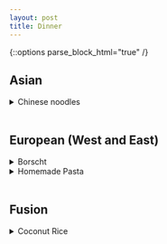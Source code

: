 ```yaml
---
layout: post
title: Dinner
---
```

{::options parse_block_html="true" /}

## Asian

  <details><summary markdown="span">Chinese noodles</summary>
  [Original Link](https://whattocooktoday.com/dao-xiao-mian.html)  
   > shape like pasta (roll out and cut to strips) 
  </details>
  <br/>  

## European (West and East)

  <details><summary markdown="span">Borscht</summary>
  [Original Link](https://natashaskitchen.com/classic-russian-borscht-recipe/)

  </details>


  <details><summary markdown="span">Homemade Pasta</summary>
  [Original Link](https://www.loveandlemons.com/homemade-pasta-recipe/)

  </details>
  <br/>  
  
## Fusion 

  <details><summary markdown="span">Coconut Rice</summary>
  [Original Link](https://www.youtube.com/watch?v=i9EmC0pM1YE)

  | Ingredients | Spices |  
  | ---      | ---      |
  | 1 cup basmati rice | 1/2 tbsp garlic powder | 
  | 1 cup coconut milk | 1 tsp chili powder |
  | 1/2 red onion | 1 tbsp smoked paprika |
  | 1/4 cup hazelnuts | 2 tsp turmeric |
  | 1 cup broccolini (chopped) | generous pinch of salt |
  | 1 tbsp coconut oil | few sprigs cilantro |
  | 1 cup canned chickpeas | 1 cup canned chickpeas |
  | 1/2 cup shredded coconut |     |

  Directions:  
  1. Place 1 cup of basmati rice into a small sauce pan.  Wash and drain the rice a couple of times to get rid of the excess starch
  2. Toast the rice for a couple of minutes on medium high heat.  Then, add in 1 cup of coconut milk
  3. When the milk starts to bubble, give the rice a good stir to make sure nothing is grabbing the bottom of the pan.  Then, cover and cook on medium low for 15min
  4. Dice the red onion, coarsely chop the hazelnuts, and chop the broccolini
  5. After 15min, turn the heat off and let the rice steam further for 10min
  6. Heat up a non stick pan on medium heat.  Add the coconut oil
  7. Add the red onion and chickpeas followed by the garlic powder, chili powder, smoked paprika, turmeric, and salt
  8. Add in the hazelnuts and broccolini
  9. Sauté for 3-4min
  10. Add the shredded coconut.  Sauté for another couple of minutes and taste and adjust the seasoning if needed
  11. Plate the rice and add the coconut chickpeas on top.  Garnish with some freshly chopped cilantro

  </details>
  <br/>  


